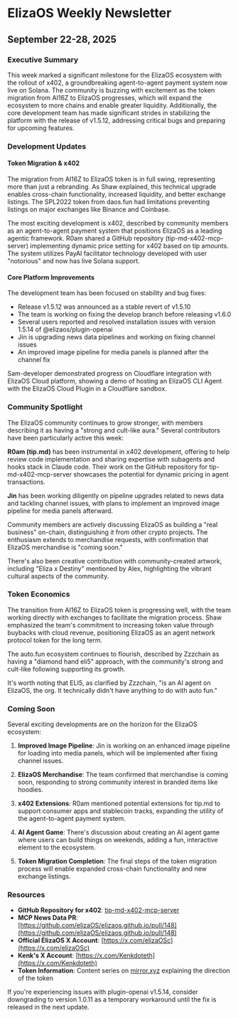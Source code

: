 # ElizaOS Weekly Newsletter
## September 22-28, 2025

### Executive Summary

This week marked a significant milestone for the ElizaOS ecosystem with the rollout of x402, a groundbreaking agent-to-agent payment system now live on Solana. The community is buzzing with excitement as the token migration from AI16Z to ElizaOS progresses, which will expand the ecosystem to more chains and enable greater liquidity. Additionally, the core development team has made significant strides in stabilizing the platform with the release of v1.5.12, addressing critical bugs and preparing for upcoming features.

### Development Updates

#### Token Migration & x402
The migration from AI16Z to ElizaOS token is in full swing, representing more than just a rebranding. As Shaw explained, this technical upgrade enables cross-chain functionality, increased liquidity, and better exchange listings. The SPL2022 token from daos.fun had limitations preventing listings on major exchanges like Binance and Coinbase.

The most exciting development is x402, described by community members as an agent-to-agent payment system that positions ElizaOS as a leading agentic framework. R0am shared a GitHub repository (tip-md-x402-mcp-server) implementing dynamic price setting for x402 based on tip amounts. The system utilizes PayAI facilitator technology developed with user "notorious" and now has live Solana support.

#### Core Platform Improvements
The development team has been focused on stability and bug fixes:
- Release v1.5.12 was announced as a stable revert of v1.5.10
- The team is working on fixing the develop branch before releasing v1.6.0
- Several users reported and resolved installation issues with version 1.5.14 of @elizaos/plugin-openai
- Jin is upgrading news data pipelines and working on fixing channel issues
- An improved image pipeline for media panels is planned after the channel fix

Sam-developer demonstrated progress on Cloudflare integration with ElizaOS Cloud platform, showing a demo of hosting an ElizaOS CLI Agent with the ElizaOS Cloud Plugin in a Cloudflare sandbox.

### Community Spotlight

The ElizaOS community continues to grow stronger, with members describing it as having a "strong and cult-like aura." Several contributors have been particularly active this week:

**R0am (tip.md)** has been instrumental in x402 development, offering to help review code implementation and sharing expertise with subagents and hooks stack in Claude code. Their work on the GitHub repository for tip-md-x402-mcp-server showcases the potential for dynamic pricing in agent transactions.

**Jin** has been working diligently on pipeline upgrades related to news data and tackling channel issues, with plans to implement an improved image pipeline for media panels afterward.

Community members are actively discussing ElizaOS as building a "real business" on-chain, distinguishing it from other crypto projects. The enthusiasm extends to merchandise requests, with confirmation that ElizaOS merchandise is "coming soon."

There's also been creative contribution with community-created artwork, including "Eliza x Destiny" mentioned by Alex, highlighting the vibrant cultural aspects of the community.

### Token Economics

The transition from AI16Z to ElizaOS token is progressing well, with the team working directly with exchanges to facilitate the migration process. Shaw emphasized the team's commitment to increasing token value through buybacks with cloud revenue, positioning ElizaOS as an agent network protocol token for the long term.

The auto.fun ecosystem continues to flourish, described by Zzzchain as having a "diamond hand eli5" approach, with the community's strong and cult-like following supporting its growth. 

It's worth noting that ELI5, as clarified by Zzzchain, "is an AI agent on ElizaOS, the org. It technically didn't have anything to do with auto fun."

### Coming Soon

Several exciting developments are on the horizon for the ElizaOS ecosystem:

1. **Improved Image Pipeline**: Jin is working on an enhanced image pipeline for loading into media panels, which will be implemented after fixing channel issues.

2. **ElizaOS Merchandise**: The team confirmed that merchandise is coming soon, responding to strong community interest in branded items like hoodies.

3. **x402 Extensions**: R0am mentioned potential extensions for tip.md to support consumer apps and stablecoin tracks, expanding the utility of the agent-to-agent payment system.

4. **AI Agent Game**: There's discussion about creating an AI agent game where users can build things on weekends, adding a fun, interactive element to the ecosystem.

5. **Token Migration Completion**: The final steps of the token migration process will enable expanded cross-chain functionality and new exchange listings.

### Resources

- **GitHub Repository for x402**: [tip-md-x402-mcp-server](https://github.com/elizaOS/tip-md-x402-mcp-server)
- **MCP News Data PR**: [https://github.com/elizaOS/elizaos.github.io/pull/148](https://github.com/elizaOS/elizaos.github.io/pull/148)
- **Official ElizaOS X Account**: [https://x.com/elizaOSc](https://x.com/elizaOSc)
- **Kenk's X Account**: [https://x.com/Kenkdoteth](https://x.com/Kenkdoteth)
- **Token Information**: Content series on [mirror.xyz](https://mirror.xyz) explaining the direction of the token

If you're experiencing issues with plugin-openai v1.5.14, consider downgrading to version 1.0.11 as a temporary workaround until the fix is released in the next update.